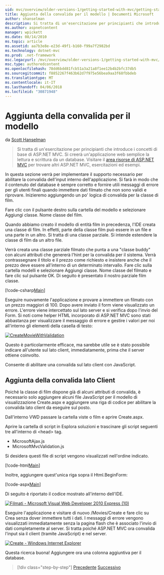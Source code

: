 ```yaml
---
uid: mvc/overview/older-versions-1/getting-started-with-mvc/getting-started-with-mvc-part7
title: Aggiunta della convalida per il modello | Documenti Microsoft
author: shanselman
description: Si tratta di un'esercitazione per principianti che introduce i concetti di base di ASP.NET MVC. Creare un'applicazione web semplice la lettura e scrittura da un database.
ms.author: aspnetcontent
manager: wpickett
ms.date: 08/14/2010
ms.topic: article
ms.assetid: aa7b3e8e-e23d-49f1-b160-f99a7f2982bd
ms.technology: dotnet-mvc
ms.prod: .net-framework
msc.legacyurl: /mvc/overview/older-versions-1/getting-started-with-mvc/getting-started-with-mvc-part7
msc.type: authoredcontent
ms.openlocfilehash: 78dd6bdd81fcb51a3a21a8f1ee12b4b2bfc37db5
ms.sourcegitcommit: f8852267f463b62d7f975e56bea9aa3f68fbbdeb
ms.translationtype: MT
ms.contentlocale: it-IT
ms.lasthandoff: 04/06/2018
ms.locfileid: "30871948"
---
```

<a name="adding-validation-to-the-model"></a>Aggiunta della convalida per il modello
====================
da [Scott Hanselman](https://github.com/shanselman)

> Si tratta di un'esercitazione per principianti che introduce i concetti di base di ASP.NET MVC. Si creerà un'applicazione web semplice la lettura e scrittura da un database. Visitare il [area risorse di ASP.NET MVC](../../../index.md) per trovare altri ASP.NET MVC, esercitazioni ed esempi.


In questa sezione verrà per implementare il supporto necessario per abilitare la convalida dell'input interno dell'applicazione. Si farà in modo che il contenuto del database è sempre corretto e fornire utili messaggi di errore per gli utenti finali quando immettere dati filmato che non sono validi e riprovare. Inizieremo aggiungendo un po' logica di convalida per la classe di film.

Fare clic con il pulsante destro sulla cartella del modello e selezionare Aggiungi classe. Nome classe del film.

Quando abbiamo creato il modello di entità film in precedenza, l'IDE creata una classe di film. In effetti, parte della classe film può essere in un file e una parte in un altro. Si tratta di una classe parziale. Si intende estendere la classe di film da un altro file.

Verrà creata una classe parziale filmato che punta a una "classe buddy" con alcuni attributi che genererà l'hint per la convalida per il sistema. Verrà contrassegnare il titolo e il prezzo come richiesto e insistere anche che il prezzo deve essere all'interno di un determinato intervallo. Fare clic sulla cartella modelli e selezionare Aggiungi classe. Nome classe del filmato e fare clic sul pulsante OK. Di seguito è presentato il nostro parziale film classe.

[!code-csharp[Main](getting-started-with-mvc-part7/samples/sample1.cs)]

Eseguire nuovamente l'applicazione e provare a immettere un filmato con un prezzo maggiori di 100. Dopo avere inviato il form viene visualizzato un errore. L'errore viene intercettato sul lato server e si verifica dopo l'invio del Form. Si noti come helper HTML incorporato di ASP.NET MVC sono stati abbastanza per visualizzare il messaggio di errore e gestire i valori per noi all'interno gli elementi della casella di testo:

[![CreateMovieWithValidation](getting-started-with-mvc-part7/_static/image2.png)](getting-started-with-mvc-part7/_static/image1.png)

Questo è particolarmente efficace, ma sarebbe utile se è stato possibile indicare all'utente sul lato client, immediatamente, prima che il server ottiene coinvolto.

Consente di abilitare una convalida sul lato client con JavaScript.

## <a name="adding-client-side-validation"></a>Aggiunta della convalida lato Client

Poiché la classe di film dispone già di alcuni attributi di convalida, è necessario solo aggiungere alcuni file JavaScript per il modello di visualizzazione Create.aspx e aggiungere una riga di codice per abilitare la convalida lato client da eseguire sul posto.

Dall'interno VWD passare la cartella viste o film e aprire Create.aspx.

Aprire la cartella di script in Esplora soluzioni e trascinare gli script seguenti tre all'interno di &lt;head&gt; tag.

- MicrosoftAjax.js
- MicrosoftMvcValidation.js

Si desidera questi file di script vengono visualizzati nell'ordine indicato.

[!code-html[Main](getting-started-with-mvc-part7/samples/sample2.html)]

Inoltre, aggiungere quest'unica riga sopra il Html.BeginForm:

[!code-aspx[Main](getting-started-with-mvc-part7/samples/sample3.aspx)]

Di seguito è riportato il codice mostrato all'interno dell'IDE.

[![Filmati - Microsoft Visual Web Developer 2010 Express (10)](getting-started-with-mvc-part7/_static/image4.png)](getting-started-with-mvc-part7/_static/image3.png)

Eseguire l'applicazione e visitare di nuovo /Movies/Create e fare clic su Crea senza dover immettere tutti i dati. I messaggi di errore vengono visualizzati immediatamente senza la pagina flash che è associato l'invio di dati completamente al server. Si tratta poiché ASP.NET MVC ora convalida l'input sia il client (tramite JavaScript) e nel server.

[![Create - Windows Internet Explorer](getting-started-with-mvc-part7/_static/image6.png)](getting-started-with-mvc-part7/_static/image5.png)

Questa ricerca buona! Aggiungere ora una colonna aggiuntiva per il database.

> [!div class="step-by-step"]
> [Precedente](getting-started-with-mvc-part6.md)
> [Successivo](getting-started-with-mvc-part8.md)
